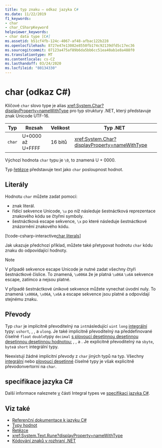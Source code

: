 ```yaml
---
title: typ znaku – odkaz jazyka C#
ms.date: 11/22/2019
f1_keywords:
- char
- char_CSharpKeyword
helpviewer_keywords:
- char data type [C#]
ms.assetid: b51cf4fb-124c-4067-af48-afbac122b228
ms.openlocfilehash: 8727e47e13082e8550fb174c92139dfd5c17ec36
ms.sourcegitcommit: 07123a475af89b6da5bb6cc51ea40ab1e8a488f0
ms.translationtype: MT
ms.contentlocale: cs-CZ
ms.lasthandoff: 03/24/2020
ms.locfileid: "80134330"
---
```

# <a name="char-c-reference"></a>char (odkaz C#)

Klíčové `char` slovo type je alias <xref:System.Char?displayProperty=nameWithType> pro typ struktury .NET, který představuje znak Unicode UTF-16.

|Typ|Rozsah|Velikost|Typ .NET|
|----------|-----------|----------|-------------------------|
|`char`|U+0000 až U+FFFF|16 bitů|<xref:System.Char?displayProperty=nameWithType>|

Výchozí hodnota `char` typu je `\0`, to znamená U + 0000.

Typ [řetězce](reference-types.md#the-string-type) představuje text jako `char` posloupnost hodnot.

## <a name="literals"></a>Literály

Hodnotu `char` můžete zadat pomocí:

- znak literál.
- řídicí sekvence Unicode, `\u` po níž následuje šestnáctková reprezentace znakového kódu se čtyřmi symboly.
- šestnáctková escape sekvence, `\x` po které následuje šestnáctkové znázornění znakového kódu.

[!code-csharp-interactive[char literals](snippets/CharType.cs#Literals)]

Jak ukazuje předchozí příklad, můžete také přetypovat hodnotu `char` kódu znaku do odpovídající hodnoty.

> [!NOTE]
> V případě sekvence escape Unicode je nutné zadat všechny čtyři šestnáctkové číslice. To znamená, `\u006A` že je platná `\u06A` `\u6A` sekvence escape, zatímco a nejsou platné.
>
> V případě šestnáctkové únikové sekvence můžete vynechat úvodní nuly. To znamená `\x006A`, `\x06A`, `\x6A` a escape sekvence jsou platné a odpovídají stejnému znaku.

## <a name="conversions"></a>Převody

Typ `char` je implicitně převoditelný na `int`následující `uint` `long` [integrální](integral-numeric-types.md) typy: `ushort`, , , a `ulong`. Je také implicitně převoditelný na předdefinované číselné `float` `double`typy `decimal` [s plovoucí desetinnou desetinnou desetinnou desetinnou hodnotou:](floating-point-numeric-types.md) , , a . Je explicitně převoditelný na `sbyte`, `byte`a `short` integrální typy.

Neexistují žádné implicitní převody z `char` jiných typů na typ. Všechny [integrální](integral-numeric-types.md) nebo [plovoucí desetinné](floating-point-numeric-types.md) číselné typy je však explicitně převodonvertorní na `char`.

## <a name="c-language-specification"></a>specifikace jazyka C#

Další informace naleznete [v](~/_csharplang/spec/types.md#integral-types) části Integral types ve [specifikaci jazyka C#](~/_csharplang/spec/introduction.md).

## <a name="see-also"></a>Viz také

- [Referenční dokumentace k jazyku C#](../index.md)
- [Typy hodnot](value-types.md)
- [Řetězce](../../programming-guide/strings/index.md)
- <xref:System.Text.Rune?displayProperty=nameWithType>
- [Kódování znaků v rozhraní .NET](../../../standard/base-types/character-encoding-introduction.md)
